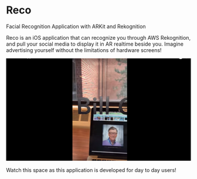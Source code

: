 # Reco
Facial Recognition Application with ARKit and Rekognition

Reco is an iOS application that can recognize you through AWS Rekognition, and pull your social media to display it in AR realtime beside you.
Imagine advertising yourself without the limitations of hardware screens!

[![Watch the demo](https://github.com/ClementSutjiatma/Reco/blob/master/Screen%20Shot%202018-09-10%20at%2010.34.24%20PM.png)](https://youtu.be/-WoHvbeRlpo)


Watch this space as this application is developed for day to day users!
